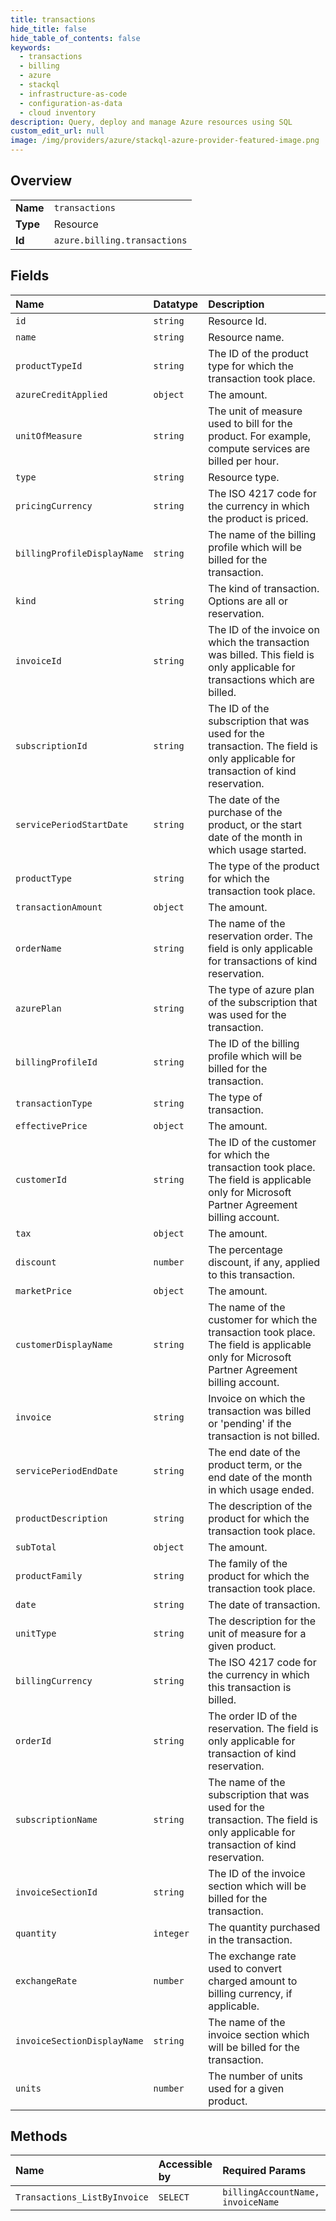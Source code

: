 ```yaml
---
title: transactions
hide_title: false
hide_table_of_contents: false
keywords:
  - transactions
  - billing
  - azure    
  - stackql
  - infrastructure-as-code
  - configuration-as-data
  - cloud inventory
description: Query, deploy and manage Azure resources using SQL
custom_edit_url: null
image: /img/providers/azure/stackql-azure-provider-featured-image.png
---
```

  
    

## Overview
<table><tbody>
<tr><td><b>Name</b></td><td><code>transactions</code></td></tr>
<tr><td><b>Type</b></td><td>Resource</td></tr>
<tr><td><b>Id</b></td><td><code>azure.billing.transactions</code></td></tr>
</tbody></table>

## Fields
| Name | Datatype | Description |
|:-----|:---------|:------------|
| `id` | `string` | Resource Id. |
| `name` | `string` | Resource name. |
| `productTypeId` | `string` | The ID of the product type for which the transaction took place. |
| `azureCreditApplied` | `object` | The amount. |
| `unitOfMeasure` | `string` | The unit of measure used to bill for the product. For example, compute services are billed per hour. |
| `type` | `string` | Resource type. |
| `pricingCurrency` | `string` | The ISO 4217 code for the currency in which the product is priced. |
| `billingProfileDisplayName` | `string` | The name of the billing profile which will be billed for the transaction. |
| `kind` | `string` | The kind of transaction. Options are all or reservation. |
| `invoiceId` | `string` | The ID of the invoice on which the transaction was billed. This field is only applicable for transactions which are billed. |
| `subscriptionId` | `string` | The ID of the subscription that was used for the transaction. The field is only applicable for transaction of kind reservation. |
| `servicePeriodStartDate` | `string` | The date of the purchase of the product, or the start date of the month in which usage started. |
| `productType` | `string` | The type of the product for which the transaction took place. |
| `transactionAmount` | `object` | The amount. |
| `orderName` | `string` | The name of the reservation order. The field is only applicable for transactions of kind reservation. |
| `azurePlan` | `string` | The type of azure plan of the subscription that was used for the transaction. |
| `billingProfileId` | `string` | The ID of the billing profile which will be billed for the transaction. |
| `transactionType` | `string` | The type of transaction. |
| `effectivePrice` | `object` | The amount. |
| `customerId` | `string` | The ID of the customer for which the transaction took place. The field is applicable only for Microsoft Partner Agreement billing account. |
| `tax` | `object` | The amount. |
| `discount` | `number` | The percentage discount, if any, applied to this transaction. |
| `marketPrice` | `object` | The amount. |
| `customerDisplayName` | `string` | The name of the customer for which the transaction took place. The field is applicable only for Microsoft Partner Agreement billing account. |
| `invoice` | `string` | Invoice on which the transaction was billed or 'pending' if the transaction is not billed. |
| `servicePeriodEndDate` | `string` | The end date of the product term, or the end date of the month in which usage ended. |
| `productDescription` | `string` | The description of the product for which the transaction took place. |
| `subTotal` | `object` | The amount. |
| `productFamily` | `string` | The family of the product for which the transaction took place. |
| `date` | `string` | The date of transaction. |
| `unitType` | `string` | The description for the unit of measure for a given product. |
| `billingCurrency` | `string` | The ISO 4217 code for the currency in which this transaction is billed. |
| `orderId` | `string` | The order ID of the reservation. The field is only applicable for transaction of kind reservation. |
| `subscriptionName` | `string` | The name of the subscription that was used for the transaction. The field is only applicable for transaction of kind reservation. |
| `invoiceSectionId` | `string` | The ID of the invoice section which will be billed for the transaction. |
| `quantity` | `integer` | The quantity purchased in the transaction. |
| `exchangeRate` | `number` | The exchange rate used to convert charged amount to billing currency, if applicable. |
| `invoiceSectionDisplayName` | `string` | The name of the invoice section which will be billed for the transaction. |
| `units` | `number` | The number of units used for a given product. |
## Methods
| Name | Accessible by | Required Params |
|:-----|:--------------|:----------------|
| `Transactions_ListByInvoice` | `SELECT` | `billingAccountName, invoiceName` |
